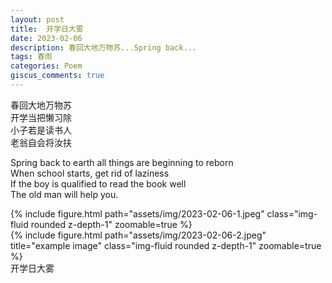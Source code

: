 ```yaml
---
layout: post
title:  开学日大雾
date: 2023-02-06
description: 春回大地万物苏...Spring back...
tags: 春雨
categories: Poem
giscus_comments: true
---
```

春回大地万物苏  
开学当把懒习除  
小子若是读书人  
老翁自会将汝扶

Spring back to earth all things are beginning to reborn  
When school starts, get rid of laziness  
If the boy is qualified to read the book well  
The old man will help you.

<div class="row">
    <div class="col-sm-4 mt-3 mt-md-0">
        {% include figure.html path="assets/img/2023-02-06-1.jpeg"  class="img-fluid rounded z-depth-1" zoomable=true %}
    </div>
    <div class="col-sm-4 mt-3 mt-md-0">
        {% include figure.html path="assets/img/2023-02-06-2.jpeg" title="example image" class="img-fluid rounded z-depth-1" zoomable=true %}
    </div>
</div>
<div class="caption">
    开学日大雾
</div>
